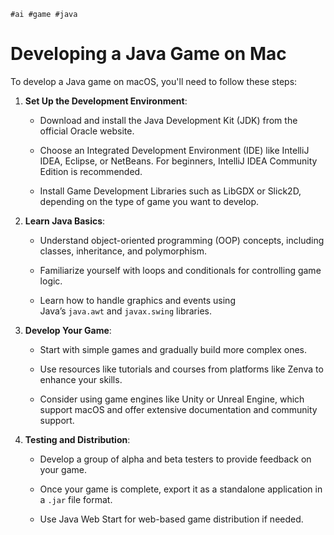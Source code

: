 	#ai #game #java
 # Developing a Java Game on Mac

To develop a Java game on macOS, you'll need to follow these steps:

1. **Set Up the Development Environment**:
    
    - Download and install the Java Development Kit (JDK) from the official Oracle website.
        
    - Choose an Integrated Development Environment (IDE) like IntelliJ IDEA, Eclipse, or NetBeans. For beginners, IntelliJ IDEA Community Edition is recommended.
        
    - Install Game Development Libraries such as LibGDX or Slick2D, depending on the type of game you want to develop.
        
2. **Learn Java Basics**:
    
    - Understand object-oriented programming (OOP) concepts, including classes, inheritance, and polymorphism.
        
    - Familiarize yourself with loops and conditionals for controlling game logic.
        
    - Learn how to handle graphics and events using Java’s `java.awt` and `javax.swing` libraries.
        
3. **Develop Your Game**:
    
    - Start with simple games and gradually build more complex ones.
        
    - Use resources like tutorials and courses from platforms like Zenva to enhance your skills.
        
    - Consider using game engines like Unity or Unreal Engine, which support macOS and offer extensive documentation and community support.
        
4. **Testing and Distribution**:
    
    - Develop a group of alpha and beta testers to provide feedback on your game.
        
    - Once your game is complete, export it as a standalone application in a `.jar` file format.
        
    - Use Java Web Start for web-based game distribution if needed.